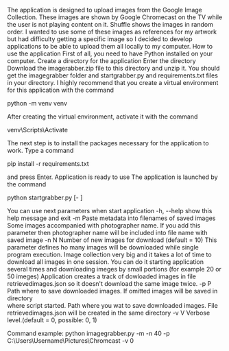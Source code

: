 The application is designed to upload images from the Google Image Collection. These images are shown by Google Chromecast on the TV while the user is not playing content on it. Shuffle shows the images in random order. I wanted to use some of these images as references for my artwork but had difficulty getting a specific image so I decided to develop applications to be able to upload them all locally to my computer.
How to use the application
First of all, you need to have Python installed on your computer.
Create a directory for the application
Enter the directory
Download the imagerabber.zip file to this directory and unzip it. You should get the imagegrabber folder and startgrabber.py and requirements.txt files in your directory.
I highly recommend that you create a virtual environment for this application with the command

python -m venv venv

After creating the virtual environment, activate it with the command

venv\Scripts\Activate

The next step is to install the packages necessary for the application to work. Type a command 

pip install -r requirements.txt

and press Enter.
Application is ready to use
The application is launched by the command

python startgrabber.py [- ]

You can use next parameters when start application
  -h, --help  show this help message and exit
  -m          Paste metadata into filenames of saved images
              Some images accompanied with photographer name. If you add this parameter then photographer name will be included into file name with saved image 
  -n N        Number of new images for download (default = 10)
              This parameter defines ho many images will be downloaded while single program execution.
              Image collection very big and it takes a lot of time to download all images in one session. You can do it starting application several times and downloading imeges by small portions (for example 20 or 50 imeges)
              Application creates a track of dowloaded images in file retrievedimages.json so it doesn't download the same image twice.
  -p P        Path where to save downloaded images. If omitted images will be saved in directory     
              where script started.
              Path where you wat to save downloaded images. File retrievedimages.json will be created in the same directory
  -v V        Verbose level.(default = 0, possible: 0, 1)

Command example:
python imagegrabber.py -m -n 40 -p C:\Users\Username\Pictures\Chromcast -v 0
